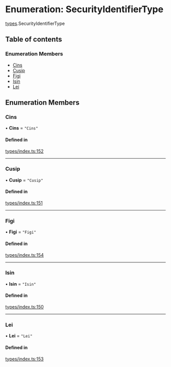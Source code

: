 # Enumeration: SecurityIdentifierType

[types](../wiki/types).SecurityIdentifierType

## Table of contents

### Enumeration Members

- [Cins](../wiki/types.SecurityIdentifierType#cins)
- [Cusip](../wiki/types.SecurityIdentifierType#cusip)
- [Figi](../wiki/types.SecurityIdentifierType#figi)
- [Isin](../wiki/types.SecurityIdentifierType#isin)
- [Lei](../wiki/types.SecurityIdentifierType#lei)

## Enumeration Members

### Cins

• **Cins** = ``"Cins"``

#### Defined in

[types/index.ts:152](https://github.com/PolymeshAssociation/polymesh-sdk/blob/e978aefd/src/types/index.ts#L152)

___

### Cusip

• **Cusip** = ``"Cusip"``

#### Defined in

[types/index.ts:151](https://github.com/PolymeshAssociation/polymesh-sdk/blob/e978aefd/src/types/index.ts#L151)

___

### Figi

• **Figi** = ``"Figi"``

#### Defined in

[types/index.ts:154](https://github.com/PolymeshAssociation/polymesh-sdk/blob/e978aefd/src/types/index.ts#L154)

___

### Isin

• **Isin** = ``"Isin"``

#### Defined in

[types/index.ts:150](https://github.com/PolymeshAssociation/polymesh-sdk/blob/e978aefd/src/types/index.ts#L150)

___

### Lei

• **Lei** = ``"Lei"``

#### Defined in

[types/index.ts:153](https://github.com/PolymeshAssociation/polymesh-sdk/blob/e978aefd/src/types/index.ts#L153)
